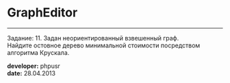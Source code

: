 GraphEditor 
===
***
Задание:
11. Задан неориентированный взвешенный граф.<br/>
Найдите остовное дерево минимальной стоимости посредством алгоритма Крускала.

**developer:** phpusr<br/>
**date:** 28.04.2013<br/>
